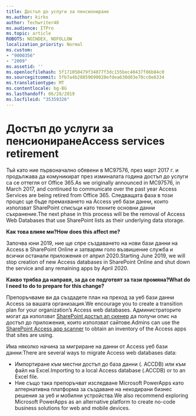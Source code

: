 ```yaml
---
title: Достъп до услуги за пенсиониране
ms.author: kirks
author: Techwriter40
ms.audience: ITPro
ms.topic: article
ROBOTS: NOINDEX, NOFOLLOW
localization_priority: Normal
ms.custom:
- "9000356"
- "2009"
ms.assetid: ''
ms.openlocfilehash: 5f171050479f34077f3dc155bec40437f86b84c0
ms.sourcegitcommit: 5fb7a4b28859690020efdea630d03e70cc0e6334
ms.translationtype: MT
ms.contentlocale: bg-BG
ms.lasthandoff: 06/28/2019
ms.locfileid: "35359326"
---
```

# <a name="access-services-retirement"></a><span data-ttu-id="87a21-102">Достъп до услуги за пенсиониране</span><span class="sxs-lookup"><span data-stu-id="87a21-102">Access services retirement</span></span>

<span data-ttu-id="87a21-103">Тъй като ние първоначално обявени в MC97576, през март 2017 г. и продължава да комуникират през изминалата година достъп до услуги са се оттегля от Office 365.</span><span class="sxs-lookup"><span data-stu-id="87a21-103">As we originally announced in MC97576, in March 2017, and continued to communicate over the past year Access Services are being retired from Office 365.</span></span> <span data-ttu-id="87a21-104">Следващата фаза в този процес ще бъде премахването на Access уеб бази данни, които използват SharePoint списъци като техните основни данни съхранение.</span><span class="sxs-lookup"><span data-stu-id="87a21-104">The next phase in this process will be the removal of Access Web Databases that use SharePoint lists as their underlying data storage.</span></span>

<span data-ttu-id="87a21-105">**Как това влияе ми?**</span><span class="sxs-lookup"><span data-stu-id="87a21-105">**How does this affect me?**</span></span>

<span data-ttu-id="87a21-106">Започва юни 2019, ние ще спре създаването на нови бази данни на Access в SharePoint Online и затварям голо възвишение служба и всички останали приложения от април 2020.</span><span class="sxs-lookup"><span data-stu-id="87a21-106">Starting June 2019, we will stop creation of new Access databases in SharePoint Online and shut down the service and any remaining apps by April 2020.</span></span>

<span data-ttu-id="87a21-107">**Какво трябва да направя, за да се подготвят за тази промяна?**</span><span class="sxs-lookup"><span data-stu-id="87a21-107">**What do I need to do to prepare for this change?**</span></span>

<span data-ttu-id="87a21-108">Препоръчваме ви да създадете план на преход за уеб бази данни Access за вашата организация.</span><span class="sxs-lookup"><span data-stu-id="87a21-108">We encourage you to create a transition plan for your organization’s Access web databases.</span></span> <span data-ttu-id="87a21-109">Администраторите могат да използват [SharePoint достъп ап скенер](https://github.com/SharePoint/PnP-Tools/tree/master/Solutions/SharePoint.AccessApp.Scanner) да получи опис на достъп до приложения, които използват сайтове.</span><span class="sxs-lookup"><span data-stu-id="87a21-109">Admins can use the [SharePoint Access app scanner](https://github.com/SharePoint/PnP-Tools/tree/master/Solutions/SharePoint.AccessApp.Scanner) to obtain an inventory of the Access apps that sites are using.</span></span>

<span data-ttu-id="87a21-110">Има няколко начина за мигриране на данни от Access уеб бази данни:</span><span class="sxs-lookup"><span data-stu-id="87a21-110">There are several ways to migrate Access web databases data:</span></span>

- <span data-ttu-id="87a21-111">Импортиране към местни достъп до база данни (. ACCDB) или към файл на Excel.</span><span class="sxs-lookup"><span data-stu-id="87a21-111">Importing to a local Access database (.ACCDB) or to an Excel file.</span></span>
- <span data-ttu-id="87a21-112">Ние също така препоръчват изследване Microsoft PowerApps като алтернативна платформа за създаване на некодирани бизнес решения за уеб и мобилни устройства.</span><span class="sxs-lookup"><span data-stu-id="87a21-112">We also recommend exploring Microsoft PowerApps as an alternative platform to create no-code business solutions for web and mobile devices.</span></span>